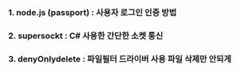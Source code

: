 ### 1. node.js (passport) : 사용자 로그인 인증 방법
### 2. supersockt : C# 사용한 간단한 소켓 통신 
### 3. denyOnlydelete : 파일필터 드라이버 사용 파일 삭제만 안되게 
